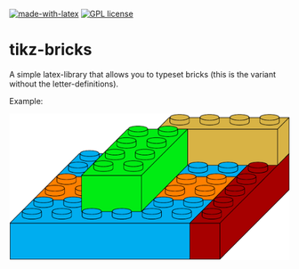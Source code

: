 [![made-with-latex](https://img.shields.io/badge/Made%20with-LaTeX-1f425f.svg)](https://www.latex-project.org/) [![GPL license](https://img.shields.io/badge/License-GPL-blue.svg)](http://perso.crans.org/besson/LICENSE.html) 

# tikz-bricks

A simple latex-library that allows you to typeset bricks (this is the variant without the letter-definitions).

Example:

![example.png](example.png)
